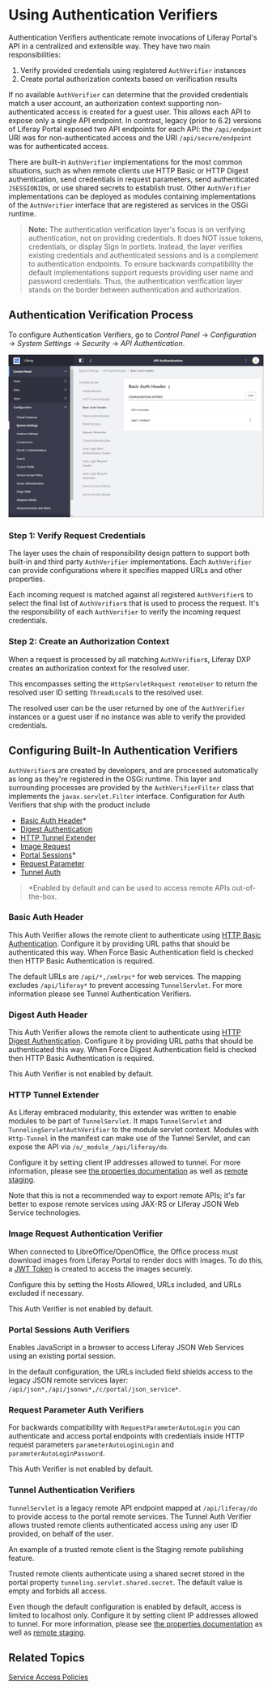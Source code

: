# Using Authentication Verifiers

Authentication Verifiers authenticate remote invocations of Liferay Portal's API in a centralized and extensible way. They have two main responsibilities:

1. Verify provided credentials using registered `AuthVerifier` instances
1. Create portal authorization contexts based on verification results

If no available `AuthVerifier` can determine that the provided credentials match a user account, an authorization context supporting non-authenticated access is created for a guest user. This allows each API to expose only a single API endpoint. In contrast, legacy (prior to 6.2) versions of Liferay Portal exposed two API endpoints for each API: the `/api/endpoint` URI was for non-authenticated access and the URI `/api/secure/endpoint` was for authenticated access.

There are built-in `AuthVerifier` implementations for the most common situations, such as when remote clients use HTTP Basic or HTTP Digest authentication, send credentials in request parameters, send authenticated `JSESSIONID`s, or use shared secrets to establish trust. Other `AuthVerifier` implementations can be deployed as modules containing implementations of the `AuthVerifier` interface that are registered as services in the OSGi runtime.

> **Note:** The authentication verification layer's focus is on verifying authentication, not on providing credentials. It does NOT issue tokens, credentials, or display Sign In portlets. Instead, the layer verifies existing credentials and authenticated sessions and is a complement to authentication endpoints. To ensure backwards compatibility the default implementations support requests providing user name and password credentials. Thus, the authentication verification layer stands on the border between authentication and authorization.

## Authentication Verification Process

To configure Authentication Verifiers, go to *Control Panel* &rarr; *Configuration* &rarr; *System Settings* &rarr; *Security* &rarr; *API Authentication*.

![The Authentication Verifier Configuration Screen](./using-auth-verifiers/images/01.png)

### Step 1: Verify Request Credentials

The layer uses the chain of responsibility design pattern to support both built-in and third party `AuthVerifier` implementations. Each `AuthVerifier` can provide configurations where it specifies mapped URLs and other properties.

Each incoming request is matched against all registered `AuthVerifier`s to select the final list of `AuthVerifier`s that is used to process the request. It's the responsibility of each `AuthVerifier` to verify the incoming request credentials.

### Step 2: Create an Authorization Context

When a request is processed by all matching `AuthVerifier`s, Liferay DXP creates an authorization context for the resolved user.

This encompasses setting the `HttpServletRequest` `remoteUser` to return the resolved user ID setting `ThreadLocal`s to the resolved user.

The resolved user can be the user returned by one of the `AuthVerifier` instances or a guest user if no instance was able to verify the provided credentials.

## Configuring Built-In Authentication Verifiers

`AuthVerifier`s are created by developers, and are processed automatically as long as they're registered in the OSGi runtime. This layer and surrounding processes are provided by the `AuthVerifierFilter` class that implements the `javax.servlet.Filter` interface. Configuration for Auth Verifiers that ship with the product include

* [Basic Auth Header](#basic-auth-header)*
* [Digest Authentication](#digest-auth-header)
* [HTTP Tunnel Extender](#http-tunnel-extender)
* [Image Request](#image-request-authentication-verifier)
* [Portal Sessions](#portal-sessions-auth-verifiers)*
* [Request Parameter](#request-parameter)
* [Tunnel Auth](#tunnel-auth)

> *Enabled by default and can be used to access remote APIs out-of-the-box.

### Basic Auth Header

This Auth Verifier allows the remote client to authenticate using [HTTP Basic Authentication](https://en.wikipedia.org/wiki/Basic_access_authentication). Configure it by providing URL paths that should be authenticated this way. When Force Basic Authentication field is checked then HTTP Basic Authentication is required.

The default URLs are `/api/*,/xmlrpc*` for web services. The mapping excludes `/api/liferay*` to prevent accessing `TunnelServlet`. For more information please see  Tunnel Authentication Verifiers.

### Digest Auth Header

This Auth Verifier allows the remote client to authenticate using [HTTP Digest Authentication](https://en.wikipedia.org/wiki/Digest_access_authentication). Configure it by providing URL paths that should be authenticated this way. When Force Digest Authentication field is checked then HTTP Basic Authentication is required.

This Auth Verifier is not enabled by default.

### HTTP Tunnel Extender

As Liferay embraced modularity, this extender was written to enable modules to be part of `TunnelServlet`. It maps `TunnelServlet` and `TunnelingServletAuthVerifier` to the module servlet context. Modules with `Http-Tunnel` in the manifest can make use of the Tunnel Servlet, and can expose the API via `/o/_module_/api/liferay/do`.

Configure it by setting client IP addresses allowed to tunnel. For more information, please see [the properties documentation](https://docs.liferay.com/portal/7.2-latest/propertiesdoc/portal.properties.html#HTTP%20Tunneling) as well as [remote staging](../../site-building/staging.md).

Note that this is not a recommended way to export remote APIs; it's far better to expose remote services using JAX-RS or Liferay JSON Web Service technologies.

### Image Request Authentication Verifier

When connected to LibreOffice/OpenOffice, the Office process must download images from Liferay Portal to render docs with images. To do this, a [JWT Token](https://jwt.io) is created to access the images securely.

Configure this by setting the Hosts Allowed, URLs included, and URLs excluded if necessary.

This Auth Verifier is not enabled by default.

### Portal Sessions Auth Verifiers

Enables JavaScript in a browser to access Liferay JSON Web Services using an existing portal session.

In the default configuration, the URLs included field shields access to the legacy JSON remote services layer: `/api/json*,/api/jsonws*,/c/portal/json_service*`.

### Request Parameter Auth Verifiers

For backwards compatibility with `RequestParameterAutoLogin` you can authenticate and access portal endpoints with credentials inside HTTP request parameters `parameterAutoLoginLogin` and `parameterAutoLoginPassword`.

This Auth Verifier is not enabled by default.

### Tunnel Authentication Verifiers

`TunnelServlet` is a legacy remote API endpoint mapped at `/api/liferay/do` to provide access to the portal remote services. The Tunnel Auth Verifier allows trusted remote clients authenticated access using any user ID provided, on behalf of the user.

An example of a trusted remote client is the Staging remote publishing feature.

Trusted remote clients authenticate using a shared secret stored in the portal property `tunneling.servlet.shared.secret`. The default value is empty and forbids all access.

Even though the default configuration is enabled by default, access is limited to localhost only. Configure it by setting client IP addresses allowed to tunnel. For more information, please see [the properties documentation](https://docs.liferay.com/portal/7.2-latest/propertiesdoc/portal.properties.html#HTTP%20Tunneling) as well as [remote staging](../../site-building/staging.md).

## Related Topics

[Service Access Policies](./03-setting-service-access-policies.md)
